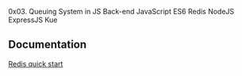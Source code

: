 0x03. Queuing System in JS
Back-end
JavaScript
ES6
Redis
NodeJS
ExpressJS
Kue

## Documentation

[Redis quick start](https://redis.io/docs/getting-started/)
